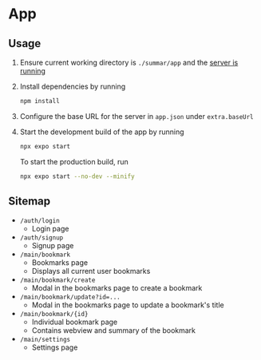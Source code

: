 # App

## Usage

1. Ensure current working directory is `./summar/app` and the
   [server is running](/server/README.md)

2. Install dependencies by running

   ```bash
   npm install
   ```

3. Configure the base URL for the server in `app.json` under `extra.baseUrl`

4. Start the development build of the app by running

   ```bash
   npx expo start
   ```

   To start the production build, run

   ```bash
   npx expo start --no-dev --minify
   ```

## Sitemap

- `/auth/login`
  - Login page
- `/auth/signup`
  - Signup page
- `/main/bookmark`
  - Bookmarks page
  - Displays all current user bookmarks
- `/main/bookmark/create`
  - Modal in the bookmarks page to create a bookmark
- `/main/bookmark/update?id=...`
  - Modal in the bookmarks page to update a bookmark's title
- `/main/bookmark/{id}`
  - Individual bookmark page
  - Contains webview and summary of the bookmark
- `/main/settings`
  - Settings page
